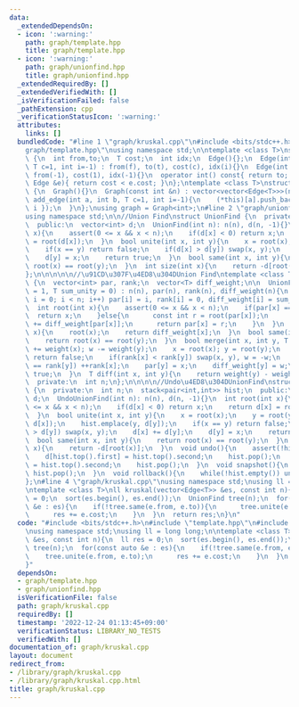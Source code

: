 ```yaml
---
data:
  _extendedDependsOn:
  - icon: ':warning:'
    path: graph/template.hpp
    title: graph/template.hpp
  - icon: ':warning:'
    path: graph/unionfind.hpp
    title: graph/unionfind.hpp
  _extendedRequiredBy: []
  _extendedVerifiedWith: []
  _isVerificationFailed: false
  _pathExtension: cpp
  _verificationStatusIcon: ':warning:'
  attributes:
    links: []
  bundledCode: "#line 1 \"graph/kruskal.cpp\"\n#include <bits/stdc++.h>\n#line 2 \"\
    graph/template.hpp\"\nusing namespace std;\n\ntemplate <class T>\nstruct Edge\
    \ {\n  int from,to;\n  T cost;\n  int idx;\n  Edge(){};\n  Edge(int f, int t,\
    \ T c=1, int i=-1) : from(f), to(t), cost(c), idx(i){}\n  Edge(int t) : to(t),\
    \ from(-1), cost(1), idx(-1){}\n  operator int() const{ return to; }\n  bool operator<(const\
    \ Edge &e){ return cost < e.cost; }\n};\ntemplate <class T>\nstruct Graph : vector<vector<Edge<T>>>\
    \ {\n  Graph(){}\n  Graph(const int &n) : vector<vector<Edge<T>>>(n){}\n  void\
    \ add_edge(int a, int b, T c=1, int i=-1){\n    (*this)[a].push_back({ a, b, c,\
    \ i });\n  }\n};\nusing graph = Graph<int>;\n#line 2 \"graph/unionfind.hpp\"\n\
    using namespace std;\n\n//Union Find\nstruct UnionFind {\n  private:\n  int n;\n\
    \  public:\n  vector<int> d;\n  UnionFind(int n): n(n), d(n, -1){}\n  int root(int\
    \ x){\n    assert(0 <= x && x < n);\n    if(d[x] < 0) return x;\n    return d[x]\
    \ = root(d[x]);\n  }\n  bool unite(int x, int y){\n    x = root(x);\n    y = root(y);\n\
    \    if(x == y) return false;\n    if(d[x] > d[y]) swap(x, y);\n    d[x] += d[y];\n\
    \    d[y] = x;\n    return true;\n  }\n  bool same(int x, int y){\n    return\
    \ root(x) == root(y);\n  }\n  int size(int x){\n    return -d[root(x)];\n  }\n\
    };\n\n\n\n\n//\u91CD\u307F\u4ED8\u304DUnion Find\ntemplate <class T>\nstruct UnionFindW\
    \ {\n  vector<int> par, rank;\n  vector<T> diff_weight;\n\n  UnionFindW(int n\
    \ = 1, T sum_unity = 0) : n(n), par(n), rank(n), diff_weight(n){\n    for(int\
    \ i = 0; i < n; i++) par[i] = i, rank[i] = 0, diff_weight[i] = sum_unity;\n  }\n\
    \  int root(int x){\n    assert(0 <= x && x < n);\n    if(par[x] == x){\n    \
    \  return x;\n    }else{\n      const int r = root(par[x]);\n      diff_weight[x]\
    \ += diff_weight[par[x]];\n      return par[x] = r;\n    }\n  }\n  T weight(int\
    \ x){\n    root(x);\n    return diff_weight[x];\n  }\n  bool same(int x, int y){\n\
    \    return root(x) == root(y);\n  }\n  bool merge(int x, int y, T w){\n    w\
    \ += weight(x); w -= weight(y);\n    x = root(x); y = root(y);\n    if(x == y)\
    \ return false;\n    if(rank[x] < rank[y]) swap(x, y), w = -w;\n    if(rank[x]\
    \ == rank[y]) ++rank[x];\n    par[y] = x;\n    diff_weight[y] = w;\n    return\
    \ true;\n  }\n  T diff(int x, int y){\n    return weight(y) - weight(x);\n  }\n\
    \  private:\n  int n;\n};\n\n\n\n//Undo\u4ED8\u304DUnionFind\nstruct UndoUnionFind\
    \ {\n  private:\n  int n;\n  stack<pair<int,int>> hist;\n  public:\n  vector<int>\
    \ d;\n  UndoUnionFind(int n): n(n), d(n, -1){}\n  int root(int x){\n    assert(0\
    \ <= x && x < n);\n    if(d[x] < 0) return x;\n    return d[x] = root(d[x]);\n\
    \  }\n  bool unite(int x, int y){\n    x = root(x);\n    y = root(y);\n    hist.emplace(x,\
    \ d[x]);\n    hist.emplace(y, d[y]);\n    if(x == y) return false;\n    if(d[x]\
    \ > d[y]) swap(x, y);\n    d[x] += d[y];\n    d[y] = x;\n    return true;\n  }\n\
    \  bool same(int x, int y){\n    return root(x) == root(y);\n  }\n  int size(int\
    \ x){\n    return -d[root(x)];\n  }\n  void undo(){\n    assert(!hist.empty());\n\
    \    d[hist.top().first] = hist.top().second;\n    hist.pop();\n    d[hist.top().first]\
    \ = hist.top().second;\n    hist.pop();\n  }\n  void snapshot(){\n    while(!hist.empty())\
    \ hist.pop();\n  }\n  void rollback(){\n    while(!hist.empty()) undo();\n  }\n\
    };\n#line 4 \"graph/kruskal.cpp\"\nusing namespace std;\nusing ll = long long;\n\
    \ntemplate <class T>\nll kruskal(vector<Edge<T>> &es, const int n){\n  ll res\
    \ = 0;\n  sort(es.begin(), es.end());\n  UnionFind tree(n);\n  for(const auto\
    \ &e : es){\n    if(!tree.same(e.from, e.to)){\n      tree.unite(e.from, e.to);\n\
    \      res += e.cost;\n    }\n  }\n  return res;\n}\n"
  code: "#include <bits/stdc++.h>\n#include \"template.hpp\"\n#include \"unionfind.hpp\"\
    \nusing namespace std;\nusing ll = long long;\n\ntemplate <class T>\nll kruskal(vector<Edge<T>>\
    \ &es, const int n){\n  ll res = 0;\n  sort(es.begin(), es.end());\n  UnionFind\
    \ tree(n);\n  for(const auto &e : es){\n    if(!tree.same(e.from, e.to)){\n  \
    \    tree.unite(e.from, e.to);\n      res += e.cost;\n    }\n  }\n  return res;\n\
    }"
  dependsOn:
  - graph/template.hpp
  - graph/unionfind.hpp
  isVerificationFile: false
  path: graph/kruskal.cpp
  requiredBy: []
  timestamp: '2022-12-24 01:13:45+09:00'
  verificationStatus: LIBRARY_NO_TESTS
  verifiedWith: []
documentation_of: graph/kruskal.cpp
layout: document
redirect_from:
- /library/graph/kruskal.cpp
- /library/graph/kruskal.cpp.html
title: graph/kruskal.cpp
---
```

